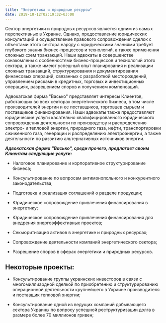 ```yaml
---
title: "Энергетика и природные ресурсы"
date: 2019-10-12T02:19:32+03:00
---
```


Сектор энергетики и природных ресурсов является одним из самых перспективных в Украине. Однако, предоставление юридических консультаций и осуществление правового сопровождения сделок с объектами этого сектора наряду с юридическими знаниями требует глубокого знания бизнес-процессов и технологий, а также применения сложных схем транзакций. Наши адвокаты в совершенстве ознакомлены с особенностями бизнес-процессов и технологий этого сектора, а также имеют успешный опыт планирования и реализации сложных транзакций, структурирования и документирования финансовых операций, связанных с разработкой месторождений, управлением рисками в кредитных, торговых и инвестиционных операциях, разрешением споров и получением компенсаций.

Адвокатская фирма "Васько" представляет интересы Клиентов, работающих во всех секторах энергетического бизнеса, в том числе производителей энергии и ее поставщиков, торговцев сырьем и поставщиков финансирования. Наши адвокаты также предоставляют юридические услуги касательно квалифицированного юридического сопровождения деятельности по производству и распределению электро- и тепловой энергии, природного газа, нефти, транспортировки сжиженного газа, генерации и распределению электроэнергии, а также деятельности по развитию альтернативных источников энергии.

***Адвокатская фирма "Васько", среди прочего, предлагает своим Клиентам следующие услуги:***

- Налоговое планирование и корпоративное структурирование бизнеса;

- Консультирование по вопросам антимонопольного и конкурентного законодательства;

- Подготовка и реализация соглашений о разделе продукции;

- Юридическое сопровождение привлечения финансирования в энергетику;

- Юридическое сопровождение привлечения финансирования для внедрения энергоэффективных проектов;

- Секьюритизация активов в энергетике и природных ресурсах;

- Сопровождение деятельности компаний энергетического сектора;

- Разрешение споров в сферах энергетики и природных ресурсов.

## Некоторые проекты:

- Консультирование группы украинских инвесторов в связи с многомиллиардной сделкой по приобретению и структурированию операционной деятельности крупнейшего в Украине производителя и поставщик тепловой энергии;

- Консультирование одной из ведущих компаний добывающего сектора Украины по вопросу успешной реструктуризации долга в размере более 70 миллионов гривен;